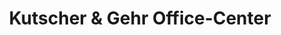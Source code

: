 ---
title: "Kutscher & Gehr Office-Center"
url: /augsburg/kutscher-und-gehr-office-center/
shop: Schreibwaren
---